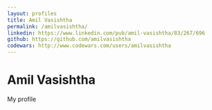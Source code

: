 ```yaml
---
layout: profiles
title: Amil Vasishtha
permalink: /amilvasishtha/
linkedin: https://www.linkedin.com/pub/amil-vasishtha/83/267/696
github: https://github.com/amilvasishtha
codewars: http://www.codewars.com/users/amilvasishtha
---
```


# Amil Vasishtha

My profile
